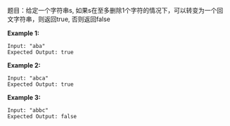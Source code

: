 题目：给定一个字符串s, 如果s在至多删除1个字符的情况下，可以转变为一个回文字符串，则返回true, 否则返回false

**Example 1:**

```
Input: "aba"
Expected Output: true
```

**Example 2:**

```
Input: "abca"
Expected Output: true
```

**Example 3:**

```
Input: "abbc"
Expected Output: false
```
